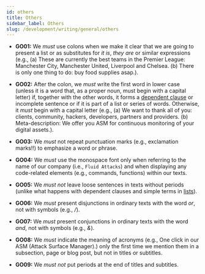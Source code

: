```yaml
---
id: others
title: Others
sidebar_label: Others
slug: /development/writing/general/others
---
```


* **GO01:** We *must* use colons
  when we make it clear that we are going to present a list
  or as substitutes for *it is*, *they are* or similar expressions
  (e.g., (a) These are currently the best teams in the Premier League:
  Manchester City, Manchester United, Liverpool and Chelsea.
  (b) There is only one thing to do: buy food supplies asap.).

* **GO02:** After the colon, we *must* write the first word in lower case
  (unless it is a word that, as a proper noun,
  must begin with a capital letter)
  if, together with the other words,
  it forms a [dependent clause](https://www.grammar-monster.com/glossary/dependent_clause.htm)
  or incomplete sentence
  or if it is part of a list or series of words.
  Otherwise, it *must* begin with a capital letter
  (e.g., (a) We want to thank all of you:
  clients, community, hackers, developers, partners and providers.
  (b) Meta-description: We offer you ASM
  for continuous monitoring of your digital assets.).

* **GO03:** We *must* not repeat punctuation marks
  (e.g., exclamation marks!!) to emphasize a word or phrase.

* **GO04:** We *must* use the monospace font
  only when referring to the name of our company (i.e., `Fluid Attacks`)
  and when displaying any code-related elements
  (e.g., commands, functions) within our texts.

* **GO05:** We *must not* leave loose sentences in texts without periods
  (unlike what happens with dependent clauses and simple terms
  in [lists](https://docs.fluidattacks.com/development/writing/general/lists)).

* **GO06:** We *must* present disjunctions in ordinary texts
  with the word *or*, not with symbols (e.g., */*).

* **GO07:** We *must* present conjunctions in ordinary texts
  with the word *and*, not with symbols (e.g., *&*).

* **GO08:** We *must* indicate the meaning of acronyms
  (e.g., One click in our ASM (Attack Surface Manager).)
  only the first time we mention them in a subsection, page or blog post,
  but not in titles or subtitles.

* **GO09:** We *must not* put periods at the end of titles and subtitles.
